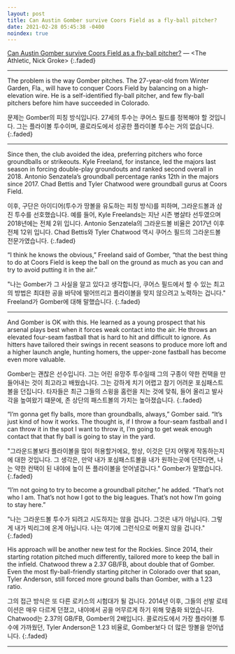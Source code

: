 ```yaml
---
layout: post
title: Can Austin Gomber survive Coors Field as a fly-ball pitcher?
date: 2021-02-28 05:45:38 -0400
noindex: true
---
```


[Can Austin Gomber survive Coors Field as a fly-ball pitcher?](https://theathletic.com/2414853/2021/02/27/austin-gomber-coors-field/) &mdash; <The Athletic, Nick Groke>
{:.faded}

---

The problem is the way Gomber pitches. The 27-year-old from Winter Garden, Fla., will have to conquer Coors Field by balancing on a high-elevation wire. He is a self-identified fly-ball pitcher, and few fly-ball pitchers before him have succeeded in Colorado.

문제는 Gomber의 피칭 방식입니다. 27세의 투수는 쿠어스 필드를 정복해야 할 것입니다. 그는 플라이볼 투수이며, 콜로라도에서 성공한 플라이볼 투수는 거의 없습니다.
{:.faded}

---

Since then, the club avoided the idea, preferring pitchers who force groundballs or strikeouts. Kyle Freeland, for instance, led the majors last season in forcing double-play groundouts and ranked second overall in 2018. Antonio Senzatela’s groundball percentage ranks 12th in the majors since 2017. Chad Bettis and Tyler Chatwood were groundball gurus at Coors Field.

이후, 구단은 아이디어(투수가 땅볼을 유도하는 피칭 방식)를 피하며, 그라운드볼과 삼진 투수를 선호했습니다. 예를 들어, Kyle Freelands는 지난 시즌 병살타 선두였으며 2018년에는 전체 2위 입니다. Antonio Senzatela의 그라운드볼 비율은 2017년 이후 전체 12위 입니다. Chad Bettis와 Tyler Chatwood 역시 쿠어스 필드의 그라운드볼 전문가였습니다.
{:.faded}

“I think he knows the obvious,” Freeland said of Gomber, “that the best thing to do at Coors Field is keep the ball on the ground as much as you can and try to avoid putting it in the air.”

"나는 Gomber가 그 사실을 알고 있다고 생각합니다, 쿠어스 필드에서 할 수 있는 최고의 방법은 최대한 공을 바닥에 떨어뜨리고 플라이볼을 맞지 않으려고 노력하는 겁니다." Freeland가 Gomber에 대해 말했습니다.
{:.faded}

---

And Gomber is OK with this. He learned as a young prospect that his arsenal plays best when it forces weak contact into the air. He throws an elevated four-seam fastball that is hard to hit and difficult to ignore. As hitters have tailored their swings in recent seasons to produce more loft and a higher launch angle, hunting homers, the upper-zone fastball has become even more valuable.

Gomber는 괜찮은 선수입니다. 그는 어린 유망주 투수일때 그의 구종이 약한 컨택을 만들어내는 것이 최고라고 배웠습니다. 그는 강하게 치기 어렵고 참기 어려운 포심패스트볼을 던집니다. 타자들은 최근 그들의 스윙을 홈런을 치는 것에 맞춰, 들어 올리고 발사각을 높여왔기 떄문에, 존 상단의 패스트볼의 가치는 높아졌습니다.
{:.faded}

“I’m gonna get fly balls, more than groundballs, always,” Gomber said. “It’s just kind of how it works. The thought is, if I throw a four-seam fastball and I can throw it in the spot I want to throw it, I’m going to get weak enough contact that that fly ball is going to stay in the yard.

"그라운드볼보다 플라이볼을 많이 허용할거에요, 항상, 이것은 단지 어떻게 작동하는지에 대한 것입니다. 그 생각은, 만약 내가 포심패스트볼을 내가 원하는곳에 던진다면, 나는 약한 컨택이 된 내야에 높이 뜬 플라이볼을 얻어낼겁니다." Gomber가 말했습니다.
{:.faded}

“I’m not going to try to become a groundball pitcher,” he added. “That’s not who I am. That’s not how I got to the big leagues. That’s not how I’m going to stay here.”

"나는 그라운드볼 투수가 되려고 시도하지는 않을 겁니다. 그것은 내가 아닙니다. 그렇게 내가 빅리그에 온게 아닙니다. 나는 여기에 그런식으로 머물지 않을 겁니다."
{:.faded}

His approach will be another new test for the Rockies. Since 2014, their starting rotation pitched much differently, tailored more to keep the ball in the infield. Chatwood threw a 2.37 GB/FB, about double that of Gomber. Even the most fly-ball-friendly starting pitcher in Colorado over that span, Tyler Anderson, still forced more ground balls than Gomber, with a 1.23 ratio.

그의 접근 방식은 또 다른 로키스의 시험대가 될 겁니다. 2014년 이후, 그들의 선발 로테이션은 매우 다르게 던졌고, 내야에서 공을 머무르게 하기 위해 맞춤화 되었습니다. Chatwood는 2.37의 GB/FB, Gomber의 2배입니다. 콜로라도에서 가장 플라이볼 투수에 가까웠던, Tyler Anderson은 1.23 비율로, Gomber보다 더 많은 땅볼을 얻어냅니다.
{:.faded}

---
